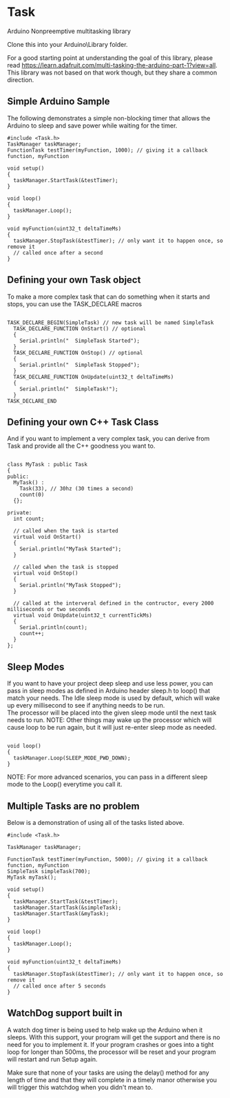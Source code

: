 Task
====
Arduino Nonpreemptive multitasking library

Clone this into your Arduino\Library folder.

For a good starting point at understanding the goal of this library, please read https://learn.adafruit.com/multi-tasking-the-arduino-part-1?view=all.
This library was not based on that work though, but they share a common direction.

Simple Arduino Sample
---------------------
The following demonstrates a simple non-blocking timer that allows the Arduino to sleep and save power while waiting for the timer.
<pre><code>#include &lt;Task.h&gt;
TaskManager taskManager;  
FunctionTask testTimer(myFunction, 1000); // giving it a callback function, myFunction  

void setup()  
{  
  taskManager.StartTask(&testTimer);  
}  
  
void loop()  
{  
  taskManager.Loop();  
}  
  
void myFunction(uint32_t deltaTimeMs)  
{  
  taskManager.StopTask(&testTimer); // only want it to happen once, so remove it
  // called once after a second  
}  
</code></pre>
Defining your own Task object
-----------------------------
To make a more complex task that can do something when it starts and stops, you can use the TASK_DECLARE macros
<pre><code>
TASK_DECLARE_BEGIN(SimpleTask) // new task will be named SimpleTask  
  TASK_DECLARE_FUNCTION OnStart() // optional  
  {  
    Serial.println("  SimpleTask Started");  
  }  
  TASK_DECLARE_FUNCTION OnStop() // optional  
  {  
    Serial.println("  SimpleTask Stopped");  
  }  
  TASK_DECLARE_FUNCTION OnUpdate(uint32_t deltaTimeMs)  
  {  
    Serial.println("  SimpleTask!");  
  }  
TASK_DECLARE_END    
</code></pre>
Defining your own C++ Task Class
--------------------------------
And if you want to implement a very complex task, you can derive from Task and provide all the C++ goodness you want to.
<pre><code>
class MyTask : public Task  
{  
public:  
  MyTask() :   
    Task(33), // 30hz (30 times a second)
    count(0)  
  {};  
  
private:  
  int count;  
  
  // called when the task is started  
  virtual void OnStart()  
  {  
    Serial.println("MyTask Started");  
  }  
    
  // called when the task is stopped  
  virtual void OnStop()  
  {  
    Serial.println("MyTask Stopped");  
  }  
    
  // called at the interveral defined in the contructor, every 2000 milliseconds or two seconds  
  virtual void OnUpdate(uint32_t currentTickMs)  
  {  
    Serial.println(count);  
    count++;  
  }  
};  
</code></pre>
Sleep Modes
-----------
If you want to have your project deep sleep and use less power, you can pass in sleep modes as defined in Arduino header sleep.h to loop() that match your needs. The Idle sleep mode is used by default, which will wake up every millisecond to see if anything needs to be run.  
The processor will be placed into the given sleep mode until the next task needs to run.  NOTE:  Other things may wake up the processor which will cause loop to be run again, but it will just re-enter sleep mode as needed.
<pre><code>
void loop()  
{  
  taskManager.Loop(SLEEP_MODE_PWD_DOWN);  
}  
</code></pre>
NOTE:  For more advanced scenarios, you can pass in a different sleep mode to the Loop() everytime you call it.  

Multiple Tasks are no problem
---------------------------
Below is a demonstration of using all of the tasks listed above.
<pre><code>#include &lt;Task.h&gt;

TaskManager taskManager;  

FunctionTask testTimer(myFunction, 5000); // giving it a callback function, myFunction  
SimpleTask simpleTask(700);  
MyTask myTask();  

void setup()  
{  
  taskManager.StartTask(&testTimer);  
  taskManager.StartTask(&simpleTask);
  taskManager.StartTask(&myTask);
}  
  
void loop()  
{  
  taskManager.Loop();  
}  
  
void myFunction(uint32_t deltaTimeMs)  
{  
  taskManager.StopTask(&testTimer); // only want it to happen once, so remove it
  // called once after 5 seconds
}  
</code></pre>

WatchDog support built in
-------------------------
A watch dog timer is being used to help wake up the Arduino when it sleeps.  With this support, your program will get the support and there is no need for you to implement it.  If your program crashes or goes into a tight loop for longer than 500ms, the processor will be reset and your program will restart and run Setup again.  
  
Make sure that none of your tasks are using the delay() method for any length of time and that they will complete in a timely manor otherwise you will trigger this watchdog when you didn't mean to.
